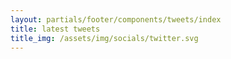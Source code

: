 ```yaml
---
layout: partials/footer/components/tweets/index
title: latest tweets
title_img: /assets/img/socials/twitter.svg
---
```

